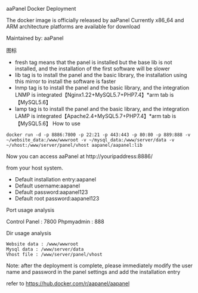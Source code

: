 aaPanel Docker Deployment

The docker image is officially released by aaPanel
Currently x86_64 and ARM architecture platforms are available for download

Maintained by: aaPanel⁠

图标⁠

- fresh tag means that the panel is installed but the base lib is not installed, and the installation of the first software will be slower
- lib tag is to install the panel and the basic library, the installation using this mirror to install the software is faster
- lnmp tag is to install the panel and the basic library, and the integration LNMP is integrated【Nginx1.22+MySQL5.7+PHP7.4】*arm tab is【MySQL5.6】
- lamp tag is to install the panel and the basic library, and the integration LAMP is integrated【Apache2.4+MySQL5.7+PHP7.4】*arm tab is【MySQL5.6】
How to use
```
docker run -d -p 8886:7800 -p 22:21 -p 443:443 -p 80:80 -p 889:888 -v ~/website_data:/www/wwwroot -v ~/mysql_data:/www/server/data -v ~/vhost:/www/server/panel/vhost aapanel/aapanel:lib
```
Now you can access aaPanel at http://youripaddress:8886/⁠

from your host system.

- Default installation entry:aapanel
- Default username:aapanel
- Default password:aapanel123
- Default root password:aapanel123

Port usage analysis

Control Panel : 7800
Phpmyadmin : 888

Dir usage analysis
```
Website data : /www/wwwroot
Mysql data : /www/server/data
Vhost file : /www/server/panel/vhost
```
Note: after the deployment is complete, please immediately modify the user name and password in the panel settings and add the installation entry

refer to https://hub.docker.com/r/aapanel/aapanel
